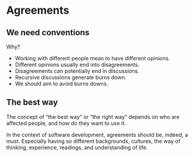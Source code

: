 # Agreements

## We need conventions

Why?

* Working with different people mean to have different opinions.
* Different opinions usually end into disagreements.
* Disagreements can potentially end in discussions.
* Recursive discussions generate burns down.
* We should aim to avoid burns downs.

## The best way

The concept of “the best way” or “the right way” depends on who are affected people, and how do they want to use it.

In the context of software development, agreements should be, indeed, a *must*. Especially having so different 
backgrounds, cultures, the way of thinking, experience, readings, and understanding of life.
